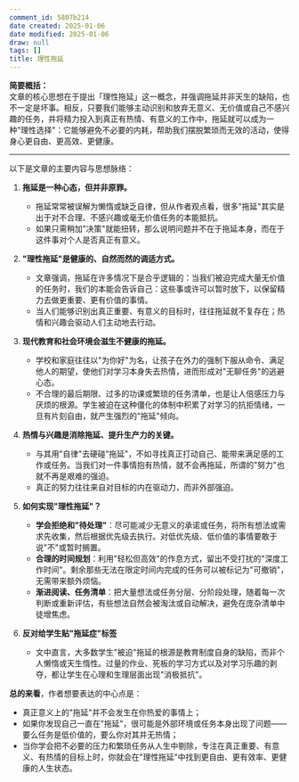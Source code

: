 ```yaml
---
comment_id: 5807b214
date created: 2025-01-06
date modified: 2025-01-06
draw: null
tags: []
title: 理性拖延
---
```

**简要概括：**  
文章的核心思想在于提出「理性拖延」这一概念，并强调拖延并非天生的缺陷，也不一定是坏事。相反，只要我们能够主动识别和放弃无意义、无价值或自己不感兴趣的任务，并将精力投入到真正有热情、有意义的工作中，拖延就可以成为一种"理性选择"：它能够避免不必要的内耗，帮助我们摆脱繁琐而无效的活动，使得身心更自由、更高效、更健康。

---

以下是文章的主要内容与思想脉络：

1. **拖延是一种心态，但并非原罪。**
    
    - 拖延常常被误解为懒惰或缺乏自律，但从作者观点看，很多"拖延"其实是出于对不合理、不感兴趣或毫无价值任务的本能抵抗。
    - 如果只需稍加"决策"就能扭转，那么说明问题并不在于拖延本身，而在于这件事对个人是否真正有意义。
2. **"理性拖延"是健康的、自然而然的调适方式。**
    
    - 文章强调，拖延在许多情况下是合乎逻辑的：当我们被迫完成大量无价值的任务时，我们的本能会告诉自己：这些事或许可以暂时放下，以保留精力去做更重要、更有价值的事情。
    - 当人们能够识别出真正重要、有意义的目标时，往往拖延就不复存在；热情和兴趣会驱动人们主动地去行动。
3. **现代教育和社会环境会滋生不健康的拖延。**
    
    - 学校和家庭往往以"为你好"为名，让孩子在外力的强制下服从命令、满足他人的期望，使他们对学习本身失去热情，进而形成对"无聊任务"的逃避心态。
    - 不合理的最后期限、过多的功课或繁琐的任务清单，也是让人倍感压力与厌烦的根源。学生被迫在这种僵化的体制中积累了对学习的抗拒情绪，一旦有片刻自由，就产生强烈的"拖延"倾向。
4. **热情与兴趣是消除拖延、提升生产力的关键。**
    
    - 与其用"自律"去硬碰"拖延"，不如寻找真正打动自己、能带来满足感的工作或任务。当我们对一件事情抱有热情，就不会再拖延，所谓的"努力"也就不再是艰难的强迫。
    - 真正的努力往往来自对目标的内在驱动力，而非外部强迫。
5. **如何实现"理性拖延"？**
    
    - **学会拒绝和"待处理"**：尽可能减少无意义的承诺或任务，将所有想法或需求先收集，然后根据优先级去执行。对低优先级、低价值的事情要敢于说"不"或暂时搁置。
    - **合理的时间规划**：利用"轻松但高效"的作息方式，留出不受打扰的"深度工作时间"。剩余那些无法在限定时间内完成的任务可以被标记为"可撤销"，无需带来额外烦恼。
    - **渐进阅读、任务清单**：把大量想法或任务分层、分阶段处理，随着每一次判断或重新评估，有些想法自然会被淘汰或自动解决，避免在庞杂清单中徒增焦虑。
6. **反对给学生贴"拖延症"标签**
    
    - 文中直言，大多数学生"被迫"拖延的根源是教育制度自身的缺陷，而非个人懒惰或天生惰性。过量的作业、死板的学习方式以及对学习乐趣的剥夺，都让学生在心理和生理层面出现"消极抵抗"。

**总的来看**，作者想要表达的中心点是：

- 真正意义上的"拖延"并不会发生在你热爱的事情上；
- 如果你发现自己一直在"拖延"，很可能是外部环境或任务本身出现了问题——要么任务是低价值的，要么你对其并无热情；
- 当你学会把不必要的压力和繁琐任务从人生中剔除，专注在真正重要、有意义、有热情的目标上时，你就会在"理性拖延"中找到更自由、更有效率、更健康的人生状态。
